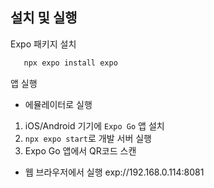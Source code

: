 ## 설치 및 실행
Expo 패키지 설치
```bash
   npx expo install expo
```

앱 실행
   - 에뮬레이터로 실행
   1. iOS/Android 기기에 `Expo Go` 앱 설치
   2. `npx expo start`로 개발 서버 실행
   3. Expo Go 앱에서 QR코드 스캔 

   - 웹 브라우저에서 실행
    exp://192.168.0.114:8081
